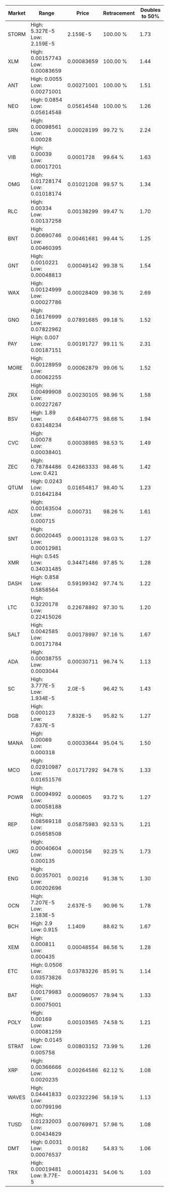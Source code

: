 | Market | Range | Price| Retracement | Doubles to 50% |
| --- | --- | --- | --- | --- |
| STORM | High: 5.327E-5<br />Low: 2.159E-5 | 2.159E-5 | 100.00 % | 1.73 |
| XLM | High: 0.00157743<br />Low: 0.00083659 | 0.00083659 | 100.00 % | 1.44 |
| ANT | High: 0.0055<br />Low: 0.00271001 | 0.00271001 | 100.00 % | 1.51 |
| NEO | High: 0.0854<br />Low: 0.05614548 | 0.05614548 | 100.00 % | 1.26 |
| SRN | High: 0.00098561<br />Low: 0.00028 | 0.00028199 | 99.72 % | 2.24 |
| VIB | High: 0.00039<br />Low: 0.00017201 | 0.0001728 | 99.64 % | 1.63 |
| OMG | High: 0.01728174<br />Low: 0.01018174 | 0.01021208 | 99.57 % | 1.34 |
| RLC | High: 0.00334<br />Low: 0.00137258 | 0.00138299 | 99.47 % | 1.70 |
| BNT | High: 0.00690746<br />Low: 0.00460395 | 0.00461681 | 99.44 % | 1.25 |
| GNT | High: 0.0010221<br />Low: 0.00048813 | 0.00049142 | 99.38 % | 1.54 |
| WAX | High: 0.00124999<br />Low: 0.00027786 | 0.00028409 | 99.36 % | 2.69 |
| GNO | High: 0.16176999<br />Low: 0.07822962 | 0.07891685 | 99.18 % | 1.52 |
| PAY | High: 0.007<br />Low: 0.00187151 | 0.00191727 | 99.11 % | 2.31 |
| MORE | High: 0.00128959<br />Low: 0.00062255 | 0.00062879 | 99.06 % | 1.52 |
| ZRX | High: 0.00499908<br />Low: 0.00227267 | 0.00230105 | 98.96 % | 1.58 |
| BSV | High: 1.89<br />Low: 0.63148234 | 0.64840775 | 98.66 % | 1.94 |
| CVC | High: 0.00078<br />Low: 0.00038401 | 0.00038985 | 98.53 % | 1.49 |
| ZEC | High: 0.78784486<br />Low: 0.421 | 0.42663333 | 98.46 % | 1.42 |
| QTUM | High: 0.0243<br />Low: 0.01642184 | 0.01654817 | 98.40 % | 1.23 |
| ADX | High: 0.00163504<br />Low: 0.000715 | 0.000731 | 98.26 % | 1.61 |
| SNT | High: 0.00020445<br />Low: 0.00012981 | 0.00013128 | 98.03 % | 1.27 |
| XMR | High: 0.545<br />Low: 0.34031485 | 0.34471486 | 97.85 % | 1.28 |
| DASH | High: 0.858<br />Low: 0.5858564 | 0.59199342 | 97.74 % | 1.22 |
| LTC | High: 0.3220178<br />Low: 0.22415026 | 0.22678892 | 97.30 % | 1.20 |
| SALT | High: 0.0042585<br />Low: 0.00171784 | 0.00178997 | 97.16 % | 1.67 |
| ADA | High: 0.00038755<br />Low: 0.0003044 | 0.00030711 | 96.74 % | 1.13 |
| SC | High: 3.777E-5<br />Low: 1.934E-5 | 2.0E-5 | 96.42 % | 1.43 |
| DGB | High: 0.000123<br />Low: 7.637E-5 | 7.832E-5 | 95.82 % | 1.27 |
| MANA | High: 0.00069<br />Low: 0.000318 | 0.00033644 | 95.04 % | 1.50 |
| MCO | High: 0.02910987<br />Low: 0.01651576 | 0.01717292 | 94.78 % | 1.33 |
| POWR | High: 0.00094992<br />Low: 0.00058188 | 0.000605 | 93.72 % | 1.27 |
| REP | High: 0.08569118<br />Low: 0.05658508 | 0.05875983 | 92.53 % | 1.21 |
| UKG | High: 0.00040604<br />Low: 0.000135 | 0.000156 | 92.25 % | 1.73 |
| ENG | High: 0.00357001<br />Low: 0.00202696 | 0.00216 | 91.38 % | 1.30 |
| OCN | High: 7.207E-5<br />Low: 2.183E-5 | 2.637E-5 | 90.96 % | 1.78 |
| BCH | High: 2.9<br />Low: 0.915 | 1.1409 | 88.62 % | 1.67 |
| XEM | High: 0.000811<br />Low: 0.000435 | 0.00048554 | 86.56 % | 1.28 |
| ETC | High: 0.0506<br />Low: 0.03573826 | 0.03783226 | 85.91 % | 1.14 |
| BAT | High: 0.00179983<br />Low: 0.00075001 | 0.00096057 | 79.94 % | 1.33 |
| POLY | High: 0.00169<br />Low: 0.00081259 | 0.00103565 | 74.58 % | 1.21 |
| STRAT | High: 0.0145<br />Low: 0.005758 | 0.00803152 | 73.99 % | 1.26 |
| XRP | High: 0.00366666<br />Low: 0.0020235 | 0.00264586 | 62.12 % | 1.08 |
| WAVES | High: 0.04441833<br />Low: 0.00799196 | 0.02322296 | 58.19 % | 1.13 |
| TUSD | High: 0.01232003<br />Low: 0.00434829 | 0.00769971 | 57.96 % | 1.08 |
| DMT | High: 0.0031<br />Low: 0.00076537 | 0.00182 | 54.83 % | 1.06 |
| TRX | High: 0.00019481<br />Low: 9.77E-5 | 0.00014231 | 54.06 % | 1.03 |
